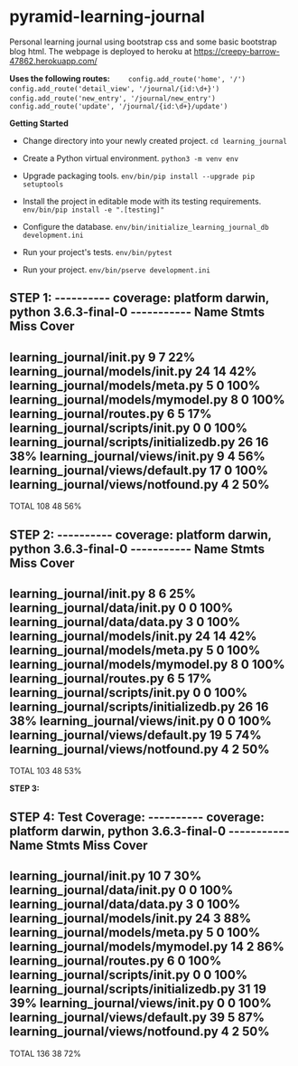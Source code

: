 # pyramid-learning-journal

Personal learning journal using bootstrap css and some basic bootstrap blog html.
The webpage is deployed to heroku at https://creepy-barrow-47862.herokuapp.com/

**Uses the following routes:**
`    config.add_route('home', '/')`
`    config.add_route('detail_view', '/journal/{id:\d+}')`
`    config.add_route('new_entry', '/journal/new_entry')`
`    config.add_route('update', '/journal/{id:\d+}/update')`


**Getting Started**
- Change directory into your newly created project.
    `cd learning_journal`

- Create a Python virtual environment.
    `python3 -m venv env`

- Upgrade packaging tools.
    `env/bin/pip install --upgrade pip setuptools`

- Install the project in editable mode with its testing requirements.
    `env/bin/pip install -e ".[testing]"`

- Configure the database.
    `env/bin/initialize_learning_journal_db development.ini`

- Run your project's tests.
    `env/bin/pytest`

- Run your project.
    `env/bin/pserve development.ini`


**STEP 1:**
---------- coverage: platform darwin, python 3.6.3-final-0 -----------
Name                                       Stmts   Miss  Cover
--------------------------------------------------------------
learning_journal/__init__.py                   9      7    22%
learning_journal/models/__init__.py           24     14    42%
learning_journal/models/meta.py                5      0   100%
learning_journal/models/mymodel.py             8      0   100%
learning_journal/routes.py                     6      5    17%
learning_journal/scripts/__init__.py           0      0   100%
learning_journal/scripts/initializedb.py      26     16    38%
learning_journal/views/__init__.py             9      4    56%
learning_journal/views/default.py             17      0   100%
learning_journal/views/notfound.py             4      2    50%
--------------------------------------------------------------
TOTAL                                        108     48    56%

**STEP 2:**
---------- coverage: platform darwin, python 3.6.3-final-0 -----------
Name                                       Stmts   Miss  Cover
--------------------------------------------------------------
learning_journal/__init__.py                   8      6    25%
learning_journal/data/__init__.py              0      0   100%
learning_journal/data/data.py                  3      0   100%
learning_journal/models/__init__.py           24     14    42%
learning_journal/models/meta.py                5      0   100%
learning_journal/models/mymodel.py             8      0   100%
learning_journal/routes.py                     6      5    17%
learning_journal/scripts/__init__.py           0      0   100%
learning_journal/scripts/initializedb.py      26     16    38%
learning_journal/views/__init__.py             0      0   100%
learning_journal/views/default.py             19      5    74%
learning_journal/views/notfound.py             4      2    50%
--------------------------------------------------------------
TOTAL                                        103     48    53%

**STEP 3:**


**STEP 4:**
Test Coverage:
---------- coverage: platform darwin, python 3.6.3-final-0 -----------
Name                                       Stmts   Miss  Cover
--------------------------------------------------------------
learning_journal/__init__.py                  10      7    30%
learning_journal/data/__init__.py              0      0   100%
learning_journal/data/data.py                  3      0   100%
learning_journal/models/__init__.py           24      3    88%
learning_journal/models/meta.py                5      0   100%
learning_journal/models/mymodel.py            14      2    86%
learning_journal/routes.py                     6      0   100%
learning_journal/scripts/__init__.py           0      0   100%
learning_journal/scripts/initializedb.py      31     19    39%
learning_journal/views/__init__.py             0      0   100%
learning_journal/views/default.py             39      5    87%
learning_journal/views/notfound.py             4      2    50%
--------------------------------------------------------------
TOTAL                                        136     38    72%

